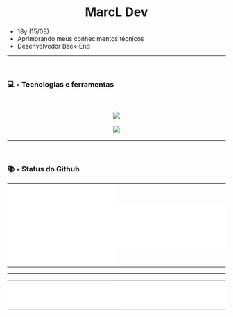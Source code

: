 <h1 align="center">MarcL Dev</h1>

- 18y (15/08)
- Aprimorando meus conhecimentos técnicos
- Desenvolvedor Back-End
<hr/>
<br>

### 💻 `×` Tecnologias e ferramentas
  <br>
  <p align="center">
    <a href="https://skillicons.dev">
      <img src='https://skillicons.dev/icons?i=react,angular,arduino,c,cs,cpp,css,deno,dotnet,electron,express,flutter,html,js,mongodb,mysql,nodejs,php,py,ts,bootstrap,java' />
    </a>
  </p>
  <p align="center">
    <a href="https://skillicons.dev">
      <img src='https://skillicons.dev/icons?i=ae,androidstudio,au,blender,codepen,discord,eclipse,figma,firebase,gcp,github,gitlab,ai,linkedin,ps,pr,stackoverflow,twitter,unity,unreal,visualstudio,vscode,wordpress' />
    </a>
  </p>
  <hr/>
  <br>
  
### 📚 `×` Status do Github

<table>
  <tr>
      <td style="padding: 0; width=50%">
        <img align="center" src="/github-metrics.svg" alt="Metrics" width=100%>
    </td>
    <td style="padding: 0; width=50%">
        <img align="center" src="/metrics.plugin.isocalendar.fullyear.svg" alt="Metrics" style="padding: 0; width=100%">
    </td>
  </tr>
</table>
<hr/>
<table>
  <tr>
    <td style="padding: 0; width=50%">
        <img align="center" src="/metrics.plugin.languages.mostused.details.svg" alt="Metrics">
    </td>
    <td style="padding: 0; width=50%">
        <img align="center" src="/metrics.plugin.languages.recent.svg" alt="Metrics">
    </td>
   </tr>
</table>
